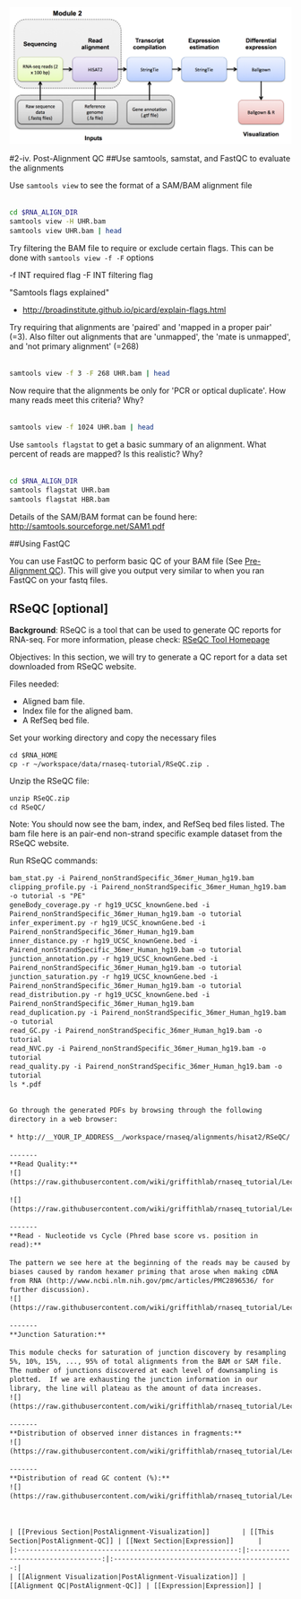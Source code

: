 ![RNA-seq Flowchart - Module 3](Images/RNA-seq_Flowchart3.png)

#2-iv. Post-Alignment QC
##Use samtools, samstat, and FastQC to evaluate the alignments

Use `samtools view` to see the format of a SAM/BAM alignment file

```bash

cd $RNA_ALIGN_DIR
samtools view -H UHR.bam
samtools view UHR.bam | head

```

Try filtering the BAM file to require or exclude certain flags. This can be done with `samtools view -f -F` options

 -f INT   required flag
 -F INT   filtering flag

"Samtools flags explained"
* http://broadinstitute.github.io/picard/explain-flags.html

Try requiring that alignments are 'paired' and 'mapped in a proper pair' (=3). Also filter out alignments that are 'unmapped', the 'mate is unmapped', and 'not primary alignment' (=268)

```bash

samtools view -f 3 -F 268 UHR.bam | head

```

Now require that the alignments be only for 'PCR or optical duplicate'. How many reads meet this criteria? Why?

```bash

samtools view -f 1024 UHR.bam | head

```

Use `samtools flagstat` to get a basic summary of an alignment.  What percent of reads are mapped? Is this realistic? Why?

```bash

cd $RNA_ALIGN_DIR
samtools flagstat UHR.bam
samtools flagstat HBR.bam

```

Details of the SAM/BAM format can be found here:
http://samtools.sourceforge.net/SAM1.pdf

##Using FastQC

You can use FastQC to perform basic QC of your BAM file (See [Pre-Alignment QC](https://github.com/griffithlab/rnaseq_tutorial/wiki/PreAlignment-QC)). This will give you output very similar to when you ran FastQC on your fastq files.


## RSeQC [optional]

**Background**: RSeQC is a tool that can be used to generate QC reports for RNA-seq. For more information, please check: [RSeQC Tool Homepage](http://rseqc.sourceforge.net/)

Objectives: In this section, we will try to generate a QC report for a data set downloaded from RSeQC website.

Files needed:

- Aligned bam file.
- Index file for the aligned bam.
- A RefSeq bed file.

Set your working directory and copy the necessary files

	cd $RNA_HOME
	cp -r ~/workspace/data/rnaseq-tutorial/RSeQC.zip .

Unzip the RSeQC file:

	unzip RSeQC.zip
	cd RSeQC/
Note: You should now see the bam, index, and RefSeq bed files listed.  The bam file here is an pair-end non-strand specific example dataset from the RSeQC website.

Run RSeQC commands:

	bam_stat.py -i Pairend_nonStrandSpecific_36mer_Human_hg19.bam
	clipping_profile.py -i Pairend_nonStrandSpecific_36mer_Human_hg19.bam -o tutorial -s "PE"
	geneBody_coverage.py -r hg19_UCSC_knownGene.bed -i Pairend_nonStrandSpecific_36mer_Human_hg19.bam -o tutorial
	infer_experiment.py -r hg19_UCSC_knownGene.bed -i Pairend_nonStrandSpecific_36mer_Human_hg19.bam
	inner_distance.py -r hg19_UCSC_knownGene.bed -i Pairend_nonStrandSpecific_36mer_Human_hg19.bam -o tutorial
	junction_annotation.py -r hg19_UCSC_knownGene.bed -i Pairend_nonStrandSpecific_36mer_Human_hg19.bam -o tutorial
	junction_saturation.py -r hg19_UCSC_knownGene.bed -i Pairend_nonStrandSpecific_36mer_Human_hg19.bam -o tutorial
	read_distribution.py -r hg19_UCSC_knownGene.bed -i Pairend_nonStrandSpecific_36mer_Human_hg19.bam
	read_duplication.py -i Pairend_nonStrandSpecific_36mer_Human_hg19.bam -o tutorial
	read_GC.py -i Pairend_nonStrandSpecific_36mer_Human_hg19.bam -o tutorial
	read_NVC.py -i Pairend_nonStrandSpecific_36mer_Human_hg19.bam -o tutorial
	read_quality.py -i Pairend_nonStrandSpecific_36mer_Human_hg19.bam -o tutorial
	ls *.pdf

```

Go through the generated PDFs by browsing through the following directory in a web browser:

* http://__YOUR_IP_ADDRESS__/workspace/rnaseq/alignments/hisat2/RSeQC/

-------
**Read Quality:**
![](https://raw.githubusercontent.com/wiki/griffithlab/rnaseq_tutorial/LectureFiles/cbw/2015/rseqc1.png)

![](https://raw.githubusercontent.com/wiki/griffithlab/rnaseq_tutorial/LectureFiles/cbw/2015/rseqc2.png)

-------
**Read - Nucleotide vs Cycle (Phred base score vs. position in read):**

The pattern we see here at the beginning of the reads may be caused by biases caused by random hexamer priming that arose when making cDNA from RNA (http://www.ncbi.nlm.nih.gov/pmc/articles/PMC2896536/ for further discussion).
![](https://raw.githubusercontent.com/wiki/griffithlab/rnaseq_tutorial/LectureFiles/cbw/2015/rseqc3.png)

-------
**Junction Saturation:**

This module checks for saturation of junction discovery by resampling 5%, 10%, 15%, ..., 95% of total alignments from the BAM or SAM file.  The number of junctions discovered at each level of downsampling is plotted.  If we are exhausting the junction information in our library, the line will plateau as the amount of data increases.
![](https://raw.githubusercontent.com/wiki/griffithlab/rnaseq_tutorial/LectureFiles/cbw/2015/rseqc4.png)

-------
**Distribution of observed inner distances in fragments:**
![](https://raw.githubusercontent.com/wiki/griffithlab/rnaseq_tutorial/LectureFiles/cbw/2015/rseqc5.png)

-------
**Distribution of read GC content (%):**
![](https://raw.githubusercontent.com/wiki/griffithlab/rnaseq_tutorial/LectureFiles/cbw/2015/rseqc6.png)



| [[Previous Section|PostAlignment-Visualization]]        | [[This Section|PostAlignment-QC]] | [[Next Section|Expression]]      |
|:-------------------------------------------------------:|:---------------------------------:|:---------------------------------------------:|
| [[Alignment Visualization|PostAlignment-Visualization]] | [[Alignment QC|PostAlignment-QC]] | [[Expression|Expression]] |
